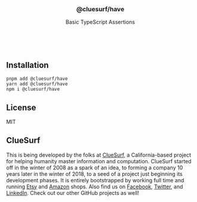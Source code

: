 <br/>
<br/>
<br/>
<br/>
<br/>
<br/>
<br/>

<h3 align='center'>@cluesurf/have</h3>
<p align='center'>
  Basic TypeScript Assertions
</p>

<br/>
<br/>
<br/>

## Installation

```
pnpm add @cluesurf/have
yarn add @cluesurf/have
npm i @cluesurf/have
```

## License

MIT

## ClueSurf

This is being developed by the folks at [ClueSurf](https://clue.surf), a
California-based project for helping humanity master information and
computation. ClueSurf started off in the winter of 2008 as a spark of an
idea, to forming a company 10 years later in the winter of 2018, to a
seed of a project just beginning its development phases. It is entirely
bootstrapped by working full time and running
[Etsy](https://etsy.com/shop/cluesurf) and
[Amazon](https://www.amazon.com/s?rh=p_27%3AMount+Build) shops. Also
find us on [Facebook](https://www.facebook.com/cluesurf),
[Twitter](https://twitter.com/cluesurf), and
[LinkedIn](https://www.linkedin.com/company/cluesurf). Check out our
other GitHub projects as well!
